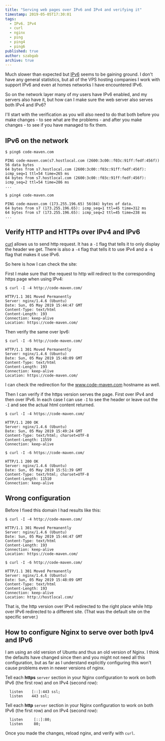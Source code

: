 ```yaml
---
title: "Serving web pages over IPv6 and IPv4 and verifying it"
timestamp: 2019-05-05T17:30:01
tags:
  - IPv6. IPv4
  - curl
  - nginx
  - ping
  - ping4
  - ping6
published: true
author: szabgab
archive: true
---
```



Much slower than expected but [IPv6](https://en.wikipedia.org/wiki/IPv6) seems to be gaining ground. I don't
have any general statistics, but all of the VPS hosting companies I work with support IPv6 and even at homes networks I
have encountered IPv6.

So on the network layer many of my users have IPv6 enabled, and my servers also have it, but how can I make sure the web
server also serves both IPv4 and IPv6?


I'll start with the verification as you will also need to do that both before you make changes - to see what are the
problems - and after you make changes - to see if you have managed to fix them.

## IPv6 on the network

```
$ ping6 code-maven.com

PING code-maven.com(s7.hostlocal.com (2600:3c00::f03c:91ff:fedf:456f)) 56 data bytes
64 bytes from s7.hostlocal.com (2600:3c00::f03c:91ff:fedf:456f): icmp_seq=1 ttl=54 time=265 ms
64 bytes from s7.hostlocal.com (2600:3c00::f03c:91ff:fedf:456f): icmp_seq=2 ttl=54 time=286 ms
...
```

```
$ ping4 code-maven.com

PING code-maven.com (173.255.196.65) 56(84) bytes of data.
64 bytes from s7 (173.255.196.65): icmp_seq=1 ttl=45 time=312 ms
64 bytes from s7 (173.255.196.65): icmp_seq=2 ttl=45 time=238 ms
...
```


## Verify HTTP and HTTPs over IPv4 and IPv6

[curl](https://curl.haxx.se/) allows us to send http request. It has a `-I` flag that tells it to only
display the header we get. There is also a `-4` flag that tells it to use IPv4 and a `-6` flag that makes
it use IPv6.

So here is how I can check the site:

First I make sure that the request to http will redirect to the corresponding https page when using IPv4:

```
$ curl -I -4 http://code-maven.com/

HTTP/1.1 301 Moved Permanently
Server: nginx/1.4.6 (Ubuntu)
Date: Sun, 05 May 2019 15:44:47 GMT
Content-Type: text/html
Content-Length: 193
Connection: keep-alive
Location: https://code-maven.com/
```

Then verify the same over Ipv6:

```
$ curl -I -6 http://code-maven.com/

HTTP/1.1 301 Moved Permanently
Server: nginx/1.4.6 (Ubuntu)
Date: Sun, 05 May 2019 15:48:09 GMT
Content-Type: text/html
Content-Length: 193
Connection: keep-alive
Location: https://code-maven.com/
```

I can check the redirection for the www.code-maven.com hostname as well.

Then I can verify if the https version serves the page. First over IPv4 and then over IPv6.
In each case I can use `-I` to see the header or leave out the `-I` and see the actual html
content returned.

```
$ curl -I -4 https://code-maven.com/

HTTP/1.1 200 OK
Server: nginx/1.4.6 (Ubuntu)
Date: Sun, 05 May 2019 15:49:24 GMT
Content-Type: text/html; charset=UTF-8
Content-Length: 11559
Connection: keep-alive
```

```
$ curl -I -6 https://code-maven.com/

HTTP/1.1 200 OK
Server: nginx/1.4.6 (Ubuntu)
Date: Sun, 05 May 2019 15:51:39 GMT
Content-Type: text/html; charset=UTF-8
Content-Length: 11510
Connection: keep-alive
```

## Wrong configuration

Before I fixed this domain I had results like this:

```
$ curl -I -4 http://code-maven.com/

HTTP/1.1 301 Moved Permanently
Server: nginx/1.4.6 (Ubuntu)
Date: Sun, 05 May 2019 15:44:47 GMT
Content-Type: text/html
Content-Length: 193
Connection: keep-alive
Location: https://code-maven.com/
```

```
$ curl -I -6 http://code-maven.com/

HTTP/1.1 301 Moved Permanently
Server: nginx/1.4.6 (Ubuntu)
Date: Sun, 05 May 2019 15:48:09 GMT
Content-Type: text/html
Content-Length: 193
Connection: keep-alive
Location: http://hostlocal.com/
```

That is, the http version over IPv4 redirected to the right place
while http over IPv6 redirected to a different site. (That was the default site on the specific server.)


## How to configure Nginx to serve over both Ipv4 and IPv6

I am using an old version of Ubuntu and thus an old version of Nginx. I think the defaults have changed since then and
you might not need all this configuration, but as far as I understand explicitly configuring this won't cause
problems even in newer versions of nginx.


Tell each <b>https</b> `server` section in your Nginx configuration to work on both IPv6 (the first row) and on IPv4 (second row):

```
  listen    [::]:443 ssl;
  listen    443 ssl;
```

Tell each <b>http</b> `server` section in your Nginx configuration to work on both IPv6 (the first row) and on IPv4 (second row):

```
  listen     [::]:80;
  listen     80;
```


Once you made the changes, reload nginx, and verify with `curl`.



